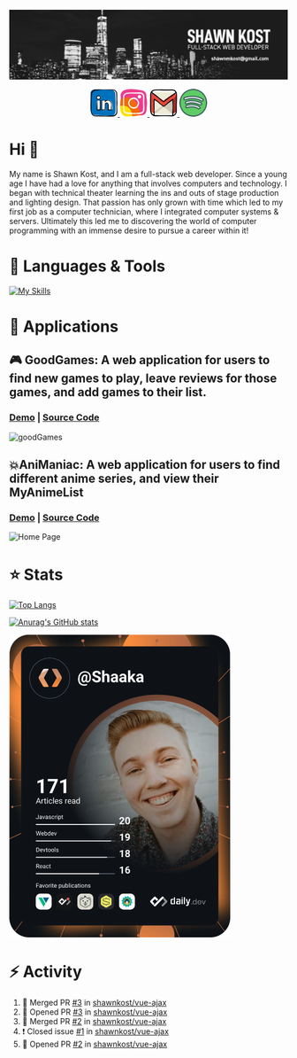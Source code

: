 
![Banner](https://github.com/shawnkost/shawnkost/blob/master/images/Banner.jpg?raw=true)

<p align="center">
  <a href="https://www.linkedin.com/in/shawnkost/">
    <img src="https://raw.githubusercontent.com/shawnkost/shawnkost/eb680fe0fdbc95c86682b48f1e4f5f2a0d8125df/images/linkedin.svg" width="50" height="50">
  </a>
  <a href="https://www.instagram.com/hashtagnosoul">
    <img src="https://raw.githubusercontent.com/shawnkost/shawnkost/9f9598274a390661304cf8785ed3952d60e918a3/images/instagram.svg" width="50" height="50">
  </a>
  <a href="mailto:shawnmkost@gmail.com">
    <img src="https://raw.githubusercontent.com/shawnkost/shawnkost/9f9598274a390661304cf8785ed3952d60e918a3/images/gmail.svg" width="50" height="50">
  </a>
  <a href="https://open.spotify.com/user/1215760286">
    <img src="https://raw.githubusercontent.com/shawnkost/shawnkost/f462bcaa14dfd5cffac8800ff609531a1a4fa2b6/images/spotify.svg" width="50" height="50">
  </a>
</p>

# Hi :wave:

My name is Shawn Kost, and I am a full-stack web developer. Since a young age I have had a love for anything that involves computers and technology. I began with technical theater learning the ins and outs of stage production and lighting design. That passion has only grown with time which led to my first job as a computer technician, where I integrated computer systems & servers. Ultimately this led me to discovering the world of computer programming with an immense desire to pursue a career within it!

# :wrench: Languages & Tools

[![My Skills](https://skillicons.dev/icons?i=js,html,css,react,vue,sass,materialui,nodejs,express,mongodb,postgres,wordpress)](https://skillicons.dev)

# :iphone: Applications


## :video_game: **GoodGames**: A web application for users to find new games to play, leave reviews for those games, and add games to their list.

### [Demo](https://good-games-project.herokuapp.com/) | [Source Code](https://github.com/shawnkost/good-games)

![goodGames](https://user-images.githubusercontent.com/71413368/108276433-aa9f5300-712c-11eb-8fa5-efbee57a594e.gif)

## :boom:**AniManiac**: A web application for users to find different anime series, and view their MyAnimeList

### [Demo](https://shawnkost.github.io/ajax-project/) | [Source Code](https://github.com/shawnkost/ajax-project)

![Home Page](https://user-images.githubusercontent.com/71413368/102849573-48480180-43cc-11eb-90df-01718a8a4c22.png)

# :star: Stats

[![Top Langs](https://github-readme-stats.vercel.app/api/top-langs/?username=shawnkost&layout=compact&theme=dark)](https://github.com/anuraghazra/github-readme-stats)


[![Anurag's GitHub stats](https://github-readme-stats.vercel.app/api?username=shawnkost&count_private=true&show_icons=true&theme=dark&hide=stars,contribs)](https://github.com/anuraghazra/github-readme-stats)

<a href="https://app.daily.dev/Shaaka"><img src="https://github.com/shawnkost/shawnkost/blob/master/devcard.svg" width="400" alt="Shawn Kost's Dev Card"/></a>


# :zap: Activity
<!--START_SECTION:activity-->
1. 🎉 Merged PR [#3](https://github.com/shawnkost/vue-ajax/pull/3) in [shawnkost/vue-ajax](https://github.com/shawnkost/vue-ajax)
2. 💪 Opened PR [#3](https://github.com/shawnkost/vue-ajax/pull/3) in [shawnkost/vue-ajax](https://github.com/shawnkost/vue-ajax)
3. 🎉 Merged PR [#2](https://github.com/shawnkost/vue-ajax/pull/2) in [shawnkost/vue-ajax](https://github.com/shawnkost/vue-ajax)
4. ❗️ Closed issue [#1](https://github.com/shawnkost/vue-ajax/issues/1) in [shawnkost/vue-ajax](https://github.com/shawnkost/vue-ajax)
5. 💪 Opened PR [#2](https://github.com/shawnkost/vue-ajax/pull/2) in [shawnkost/vue-ajax](https://github.com/shawnkost/vue-ajax)
<!--END_SECTION:activity-->
